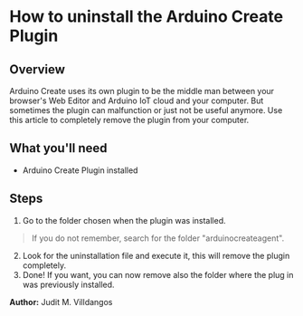 # How to uninstall the Arduino Create Plugin

## Overview

Arduino Create uses its own plugin to be the middle man between your browser's Web Editor and Arduino IoT cloud and your computer. But sometimes the plugin can malfunction or just not be useful anymore. Use this article to completely remove the plugin from your computer.

## What you'll need

* Arduino Create Plugin installed

## Steps

1. Go to the folder chosen when the plugin was installed.
  > If you do not remember, search for the folder "arduinocreateagent".

2. Look for the uninstallation file and execute it, this will remove the plugin completely.
3. Done! If you want, you can now remove also the folder where the plug in was previously installed.

**Author:** Judit M. Villdangos

